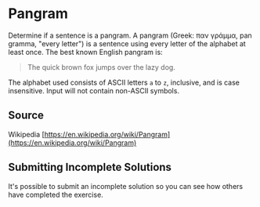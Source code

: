 # Pangram

Determine if a sentence is a pangram.
A pangram (Greek: παν γράμμα, pan gramma, "every letter")
is a sentence using every letter of the alphabet at least once.
The best known English pangram is:

> The quick brown fox jumps over the lazy dog.

The alphabet used consists of ASCII letters `a` to `z`, inclusive,
and is case insensitive.
Input will not contain non-ASCII symbols.

## Source

Wikipedia
[https://en.wikipedia.org/wiki/Pangram](https://en.wikipedia.org/wiki/Pangram)

## Submitting Incomplete Solutions

It's possible to submit an incomplete solution
so you can see how others have completed the exercise.
